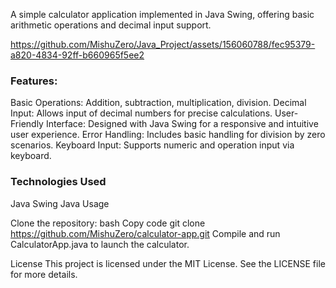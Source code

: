 A simple calculator application implemented in Java Swing, offering basic arithmetic operations and decimal input support.



https://github.com/MishuZero/Java_Project/assets/156060788/fec95379-a820-4834-92ff-b660965f5ee2



<h3>Features:</h3>

Basic Operations: Addition, subtraction, multiplication, division.
Decimal Input: Allows input of decimal numbers for precise calculations.
User-Friendly Interface: Designed with Java Swing for a responsive and intuitive user experience.
Error Handling: Includes basic handling for division by zero scenarios.
Keyboard Input: Supports numeric and operation input via keyboard.

<h3>Technologies Used</h3>
Java Swing
Java
Usage

Clone the repository:
bash
Copy code
git clone https://github.com/MishuZero/calculator-app.git
Compile and run CalculatorApp.java to launch the calculator.


License
This project is licensed under the MIT License. See the LICENSE file for more details.

